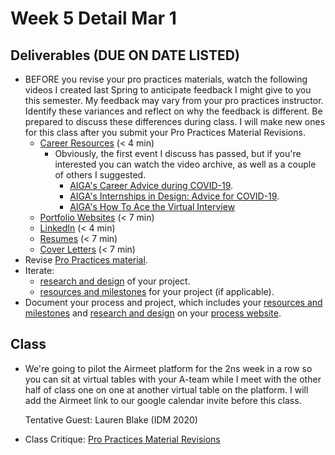 # Week 5 Detail Mar 1

## Deliverables \(DUE ON DATE LISTED\)

* BEFORE you revise your pro practices materials, watch the following videos I created last Spring to anticipate feedback I might give to you this semester. My feedback may vary from your pro practices instructor. Identify these variances and reflect on why the feedback is different. Be prepared to discuss these differences during class. I will make new ones for this class after you submit your Pro Practices Material Revisions.
  * [Career Resources](https://stream.nyu.edu/media/Senior+Project+Career+Resources/1_9kyp6fsm) \(&lt; 4 min\)
    * Obviously, the first event I discuss has passed, but if you're interested you can watch the video archive, as well as a couple of others I suggested. 
      * [AIGA's Career Advice during COVID-19](https://www.aiga.org/aiga/content/tools-and-resources/commitment-to-community/career-advice-for-covid-19/).
      * [AIGA's Internships in Design: Advice for COVID-19](https://www.aiga.org/aiga/content/tools-and-resources/commitment-to-community/internships-in-design-advice-for-covid-19/).
      * [AIGA's How To Ace the Virtual Interview](https://www.aiga.org/aiga/content/tools-and-resources/commitment-to-community/how-to-ace-the-virtual-interview/)
  * [Portfolio Websites](https://stream.nyu.edu/media/Senior+Project+Portfolio/1_3ssg7ckj) \(&lt; 7 min\)
  * [LinkedIn](https://stream.nyu.edu/media/Senior+Project+LinkedIn/1_678bu9ia) \(&lt; 4 min\)
  * [Resumes](https://stream.nyu.edu/media/Senior+Project+Resume/1_0b28s5fz) \(&lt; 7 min\)
  * [Cover Letters](https://stream.nyu.edu/media/Senior+Project+Cover+Letters/1_36vlce7a) \(&lt; 7 min\)
* Revise [Pro Practices material](../end_of_semester_deliverables/pro_practices_revisions.md).
* Iterate: 
  * [research and design](../project_plan/) of your project.
  * [resources and milestones](../project_plan/) for your project \(if applicable\).
* Document your process and project, which includes your [resources and milestones](../project_plan/) and [research and design](../project_plan/) on your [process website](../pre-work/website.md).

## Class

* We're going to pilot the Airmeet platform for the 2ns week in a row so you can sit at virtual tables with your A-team while I meet with the other half of class one on one at another virtual table on the platform. I will add the Airmeet link to our google calendar invite before this class.

  Tentative Guest: Lauren Blake \(IDM 2020\)

* Class Critique: [Pro Practices Material Revisions](../end_of_semester_deliverables/pro_practices_revisions.md)

